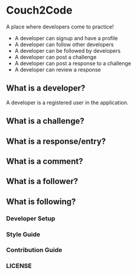 # Couch2Code

A place where developers come to practice!

* A developer can signup and have a profile
* A developer can follow other developers
* A developer can be followed by developers
* A developer can post a challenge
* A developer can post a response to a challenge
* A developer can review a response

## What is a developer?

A developer is a registered user in the application.

## What is a challenge?

## What is a response/entry?

## What is a comment?

## What is a follower?

## What is following?

### Developer Setup

### Style Guide

### Contribution Guide

### LICENSE



